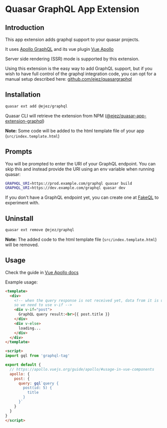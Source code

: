 # Quasar GraphQL App Extension

## Introduction

This app extension adds graphql support to your quasar projects.

It uses [Apollo GraphQL](https://www.apollographql.com) and its vue plugin [Vue Apollo](https://apollo.vuejs.org)

Server side rendering (SSR) mode is supported by this extension.

Using this extension is the easy way to add GraphQL support, but if you wish to have full control of the graphql integration code, you can opt for a manual setup described here: [github.com/ejez/quasargraphql](https://github.com/ejez/quasargraphql)

## Installation

```sh
quasar ext add @ejez/graphql
```

Quasar CLI will retrieve the extension from NPM ([@ejez/quasar-app-extension-graphql](https://www.npmjs.com/package/@ejez/quasar-app-extension-graphql))

**Note:** Some code will be added to the html template file of your app (`src/index.template.html`)

## Prompts

You will be prompted to enter the URI of your GraphQL endpoint. You can skip this and instead provide the URI using an env variable when running quasar:

```sh
GRAPHQL_URI=https://prod.example.com/graphql quasar build
GRAPHQL_URI=https://dev.example.com/graphql quasar dev
```

If you don't have a GraphQL endpoint yet, you can create one at [FakeQL](https://fakeql.com) to experiment with.

## Uninstall

```sh
quasar ext remove @ejez/graphql
```

**Note:** The added code to the html template file (`src/index.template.html`) will be removed.

## Usage

Check the guide in [Vue Apollo docs](https://apollo.vuejs.org/guide/apollo/)

Example usage:

```html
<template>
  <div>
    <!-- when the query response is not received yet, data from it is undefined,
    so we need to use v-if -->
    <div v-if="post">
      GraphQL query result:<br>{{ post.title }}
    </div>
    <div v-else>
      loading...
    </div>
  </div>
</template>

<script>
import gql from 'graphql-tag'

export default {
  // https://apollo.vuejs.org/guide/apollo/#usage-in-vue-components
  apollo: {
    post: {
      query: gql`query {
        post(id: 5) {
          title
        }
      }`
    }
  }
}
</script>
```
